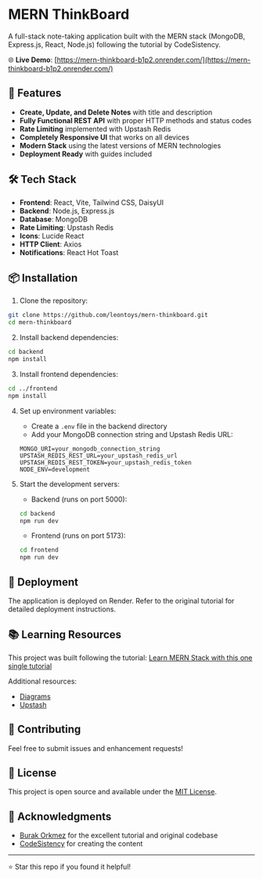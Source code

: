 # MERN ThinkBoard

A full-stack note-taking application built with the MERN stack (MongoDB, Express.js, React, Node.js) following the tutorial by CodeSistency.

🌐 **Live Demo**: [https://mern-thinkboard-b1p2.onrender.com/](https://mern-thinkboard-b1p2.onrender.com/)

## 🌟 Features

- **Create, Update, and Delete Notes** with title and description
- **Fully Functional REST API** with proper HTTP methods and status codes
- **Rate Limiting** implemented with Upstash Redis
- **Completely Responsive UI** that works on all devices
- **Modern Stack** using the latest versions of MERN technologies
- **Deployment Ready** with guides included

## 🛠️ Tech Stack

- **Frontend**: React, Vite, Tailwind CSS, DaisyUI
- **Backend**: Node.js, Express.js
- **Database**: MongoDB
- **Rate Limiting**: Upstash Redis
- **Icons**: Lucide React
- **HTTP Client**: Axios
- **Notifications**: React Hot Toast

## 📦 Installation

1. Clone the repository:
```bash
git clone https://github.com/leontoys/mern-thinkboard.git
cd mern-thinkboard
```

2. Install backend dependencies:
```bash
cd backend
npm install
```

3. Install frontend dependencies:
```bash
cd ../frontend
npm install
```

4. Set up environment variables:
   - Create a `.env` file in the backend directory
   - Add your MongoDB connection string and Upstash Redis URL:
   ```
   MONGO_URI=your_mongodb_connection_string
   UPSTASH_REDIS_REST_URL=your_upstash_redis_url
   UPSTASH_REDIS_REST_TOKEN=your_upstash_redis_token
   NODE_ENV=development
   ```

5. Start the development servers:
   - Backend (runs on port 5000):
   ```bash
   cd backend
   npm run dev
   ```
   
   - Frontend (runs on port 5173):
   ```bash
   cd frontend
   npm run dev
   ```

## 🚀 Deployment

The application is deployed on Render. Refer to the original tutorial for detailed deployment instructions.

## 📚 Learning Resources

This project was built following the tutorial: [Learn MERN Stack with this one single tutorial](https://www.youtube.com/watch?v=Ea9rrRj9e0Y)

Additional resources:
- [Diagrams](https://app.eraser.io/workspace/GlhY2...)
- [Upstash](https://upstash.com)

## 🤝 Contributing

Feel free to submit issues and enhancement requests!

## 📄 License

This project is open source and available under the [MIT License](LICENSE).

## 🙏 Acknowledgments

- [Burak Orkmez](https://github.com/burakorkmez) for the excellent tutorial and original codebase
- [CodeSistency](https://x.com/codesistency) for creating the content

---

⭐ Star this repo if you found it helpful!